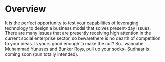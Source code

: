 <!-- TITLE: Sudhar -->
<!-- SUBTITLE: A quick summary of Sudhar -->

# Overview
 It is the perfect opportunity to test your capabilities of leveraging technology to design a business model that solves present-day issues. There are many issues that are presently receiving high attention in the current social enterprise sector, so bewarethere is no dearth of competition to your ideas. Is yours good enough to make the cut? So…wannabe Muhammad Yunuses and Bunker Roys, pull up your socks- Sudhaar is coming soon (pun totally intended). 